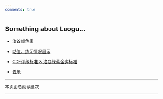```yaml
---
comments: true
---
```


## Something about Luogu...

* [洛谷颜色表](https://www.luogu.com.cn/paste/ia5wcs0b)

* [咕值、练习情况展示](https://www.luogu.com.cn/paste/am5udhd1)

* [CCF评级标准 & 洛谷绿蓝金钩标准](https://www.luogu.com.cn/paste/8o3lma2h)

* [音乐](https://www.luogu.com.cn/blog/Ynoi/oi-ge)

------------

<span id="busuanzi_container_page_pv">本页面总阅读量<span id="busuanzi_value_page_pv"></span>次</span>

------------